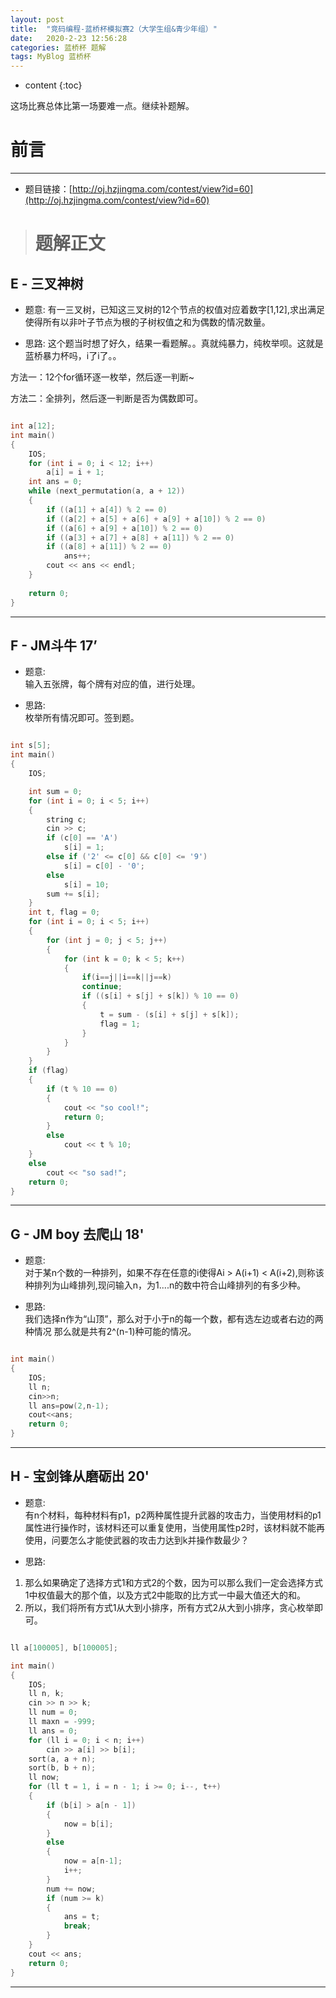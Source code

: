 ```yaml
---
layout: post
title:  "竞码编程-蓝桥杯模拟赛2（大学生组&青少年组）"
date:   2020-2-23 12:56:28
categories: 蓝桥杯 题解
tags: MyBlog 蓝桥杯 
---
```


* content
{:toc}

这场比赛总体比第一场要难一点。继续补题解。




# 前言

---

* 题目链接：[http://oj.hzjingma.com/contest/view?id=60](http://oj.hzjingma.com/contest/view?id=60)


> # 题解正文


## E - 三叉神树

* 题意:
有一三叉树，已知这三叉树的12个节点的权值对应着数字[1,12],求出满足使得所有以非叶子节点为根的子树权值之和为偶数的情况数量。

* 思路:
这个题当时想了好久，结果一看题解。。真就纯暴力，纯枚举呗。这就是蓝桥暴力杯吗，i了i了。。  

方法一：12个for循环逐一枚举，然后逐一判断~  

方法二：全排列，然后逐一判断是否为偶数即可。

```c++

int a[12];
int main()
{
    IOS;
    for (int i = 0; i < 12; i++)
        a[i] = i + 1;
    int ans = 0;
    while (next_permutation(a, a + 12))
    {
        if ((a[1] + a[4]) % 2 == 0)
        if ((a[2] + a[5] + a[6] + a[9] + a[10]) % 2 == 0)
        if ((a[6] + a[9] + a[10]) % 2 == 0)
        if ((a[3] + a[7] + a[8] + a[11]) % 2 == 0)
        if ((a[8] + a[11]) % 2 == 0)
            ans++;
        cout << ans << endl;
    }
    
    return 0;
}

```

---

## F - JM斗牛 17’

* 题意:  
输入五张牌，每个牌有对应的值，进行处理。

* 思路:  
枚举所有情况即可。签到题。

```c++

int s[5];
int main()
{
    IOS;

    int sum = 0;
    for (int i = 0; i < 5; i++)
    {
        string c;
        cin >> c;
        if (c[0] == 'A')
            s[i] = 1;
        else if ('2' <= c[0] && c[0] <= '9')
            s[i] = c[0] - '0';
        else
            s[i] = 10;
        sum += s[i];
    }
    int t, flag = 0;
    for (int i = 0; i < 5; i++)
    {
        for (int j = 0; j < 5; j++)
        {
            for (int k = 0; k < 5; k++)
            {
                if(i==j||i==k||j==k)
                continue;
                if ((s[i] + s[j] + s[k]) % 10 == 0)
                {
                    t = sum - (s[i] + s[j] + s[k]);
                    flag = 1;
                }
            }
        }
    }
    if (flag)
    {
        if (t % 10 == 0)
        {
            cout << "so cool!";
            return 0;
        }
        else
            cout << t % 10;
    }
    else
        cout << "so sad!";
    return 0;
}

```

---

## G - JM boy 去爬山 18'

* 题意:  
对于某n个数的一种排列，如果不存在任意的i使得Ai > A(i+1) < A(i+2),则称该种排列为山峰排列,现问输入n，为1....n的数中符合山峰排列的有多少种。

* 思路:  
我们选择n作为“山顶”，那么对于小于n的每一个数，都有选左边或者右边的两种情况
那么就是共有2^(n-1)种可能的情况。

```c++

int main()
{
    IOS;
    ll n;
    cin>>n;
    ll ans=pow(2,n-1);
    cout<<ans;
    return 0;
}


```

---


## H - 宝剑锋从磨砺出 20'

* 题意:  
有n个材料，每种材料有p1，p2两种属性提升武器的攻击力，当使用材料的p1属性进行操作时，该材料还可以重复使用，当使用属性p2时，该材料就不能再使用，问要怎么才能使武器的攻击力达到k并操作数最少？


* 思路:  
1. 那么如果确定了选择方式1和方式2的个数，因为可以那么我们一定会选择方式1中权值最大的那个值，以及方式2中能取的比方式一中最大值还大的和。
2. 所以，我们将所有方式1从大到小排序，所有方式2从大到小排序，贪心枚举即可。

```c++

ll a[100005], b[100005];

int main()
{
    IOS;
    ll n, k;
    cin >> n >> k;
    ll num = 0;
    ll maxn = -999;
    ll ans = 0;
    for (ll i = 0; i < n; i++)
        cin >> a[i] >> b[i];
    sort(a, a + n);
    sort(b, b + n);
    ll now;
    for (ll t = 1, i = n - 1; i >= 0; i--, t++)
    {
        if (b[i] > a[n - 1])
        {
            now = b[i];
        }
        else
        {
            now = a[n-1];
            i++;
        }
        num += now;
        if (num >= k)
        {
            ans = t;
            break;
        }
    }
    cout << ans;
    return 0;
}

```

---